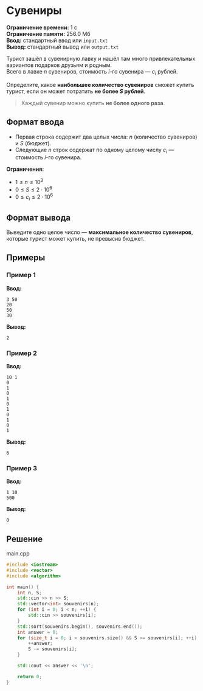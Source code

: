 # Сувениры

**Ограничение времени:** 1 с  
**Ограничение памяти:** 256.0 Мб  
**Ввод:** стандартный ввод или `input.txt`  
**Вывод:** стандартный вывод или `output.txt`

Турист зашёл в сувенирную лавку и нашёл там много привлекательных вариантов подарков друзьям и родным.  
Всего в лавке $n$ сувениров, стоимость $i$-го сувенира — $c_i$ рублей.

Определите, какое **наибольшее количество сувениров** сможет купить турист, если он может потратить **не более $S$ рублей**.

> Каждый сувенир можно купить **не более одного раза**.

## Формат ввода

- Первая строка содержит два целых числа: $n$ (количество сувениров) и $S$ (бюджет).
- Следующие $n$ строк содержат по одному целому числу $c_i$ — стоимость $i$-го сувенира.

**Ограничения:**
- $1 \leq n \leq 10^3$
- $0 \leq S \leq 2 \cdot 10^6$
- $0 \leq c_i \leq 2 \cdot 10^6$

## Формат вывода

Выведите одно целое число — **максимальное количество сувениров**, которые турист может купить, не превысив бюджет.

## Примеры

### Пример 1

**Ввод:**
```
3 50
20
50
30
```

**Вывод:**
```
2
```

### Пример 2

**Ввод:**
```
10 1
0
1
0
1
0
1
0
1
0
1
```

**Вывод:**
```
6
```

### Пример 3

**Ввод:**
```
1 10
500
```

**Вывод:**
```
0
```
## Решение

main.cpp
```cpp
#include <iostream>
#include <vector>
#include <algorithm>

int main() {
    int n, S;
    std::cin >> n >> S;
    std::vector<int> souvenirs(n);
    for (int i = 0; i < n; ++i) {
        std::cin >> souvenirs[i];
    }
    std::sort(souvenirs.begin(), souvenirs.end());
    int answer = 0;
    for (size_t i = 0; i < souvenirs.size() && S >= souvenirs[i]; ++i) {
        ++answer;
        S -= souvenirs[i];
    }

    std::cout << answer << '\n';

    return 0;
}
```
